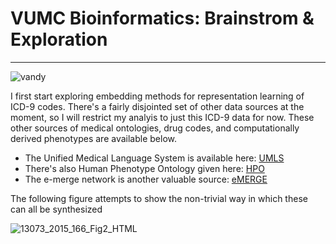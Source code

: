 # VUMC Bioinformatics: Brainstrom & Exploration
___

![vandy](https://user-images.githubusercontent.com/16658498/84961493-15921900-b0ca-11ea-8f5f-89a9394549cf.png)


I first start exploring embedding methods for representation learning of ICD-9 codes. There's a fairly disjointed set of other data sources at the moment, so I will restrict my analyis to just this ICD-9 data for now. These other sources of medical ontologies, drug codes, and computationally derived phenotypes are available below.


- The Unified Medical Language System is available here: [UMLS](https://www.nlm.nih.gov/research/umls/)
- There's also Human Phenotype Ontology given here: [HPO](https://hpo.jax.org/app/download/ontology)
- The e-merge network is another valuable source: [eMERGE](https://emerge-network.org/phenotyping-cohort-discovery-using-ehr-data/)



The following figure attempts to show the non-trivial way in which these can all be synthesized


![13073_2015_166_Fig2_HTML](https://user-images.githubusercontent.com/16658498/84840097-3b54ea80-b004-11ea-9001-5668cae44223.jpg)





